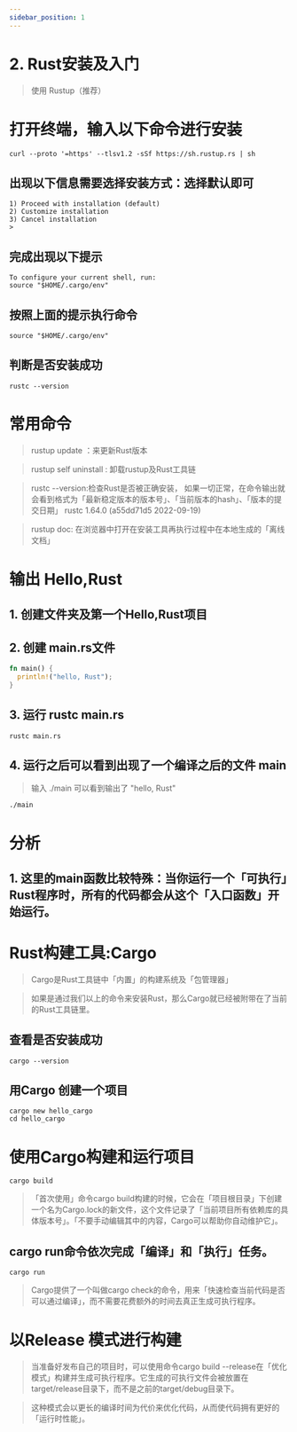 ```yaml
---
sidebar_position: 1
---
```


# 2. Rust安装及入门
> 使用 Rustup（推荐）

# 打开终端，输入以下命令进行安装
```shell
curl --proto '=https' --tlsv1.2 -sSf https://sh.rustup.rs | sh
```

## 出现以下信息需要选择安装方式：选择默认即可
```
1) Proceed with installation (default)
2) Customize installation
3) Cancel installation
>
```

## 完成出现以下提示
```shell
To configure your current shell, run:
source "$HOME/.cargo/env"
```

## 按照上面的提示执行命令
```shell
source "$HOME/.cargo/env"
```

## 判断是否安装成功
```shell
rustc --version
```

# 常用命令
> rustup update ：来更新Rust版本

> rustup self uninstall : 卸载rustup及Rust工具链

> rustc --version:检查Rust是否被正确安装，
如果一切正常，在命令输出就会看到格式为「最新稳定版本的版本号」、「当前版本的hash」、「版本的提交日期」
rustc 1.64.0 (a55dd71d5 2022-09-19)

> rustup doc: 在浏览器中打开在安装工具再执行过程中在本地生成的「离线文档」

# 输出 Hello,Rust
## 1. 创建文件夹及第一个Hello,Rust项目
## 2. 创建 main.rs文件
```rs
fn main() {
  println!("hello, Rust");
}
```

## 3. 运行 rustc main.rs
```shell
rustc main.rs
```
## 4. 运行之后可以看到出现了一个编译之后的文件 main
> 输入 ./main 可以看到输出了 "hello, Rust"
```shell
./main
```

# 分析
## 1. 这里的main函数比较特殊：当你运行一个「可执行」Rust程序时，所有的代码都会从这个「入口函数」开始运行。

# Rust构建工具:Cargo
> Cargo是Rust工具链中「内置」的构建系统及「包管理器」

> 如果是通过我们以上的命令来安装Rust，那么Cargo就已经被附带在了当前的Rust工具链里。

## 查看是否安装成功
```shell
cargo --version
```

## 用Cargo 创建一个项目
```shell
cargo new hello_cargo
cd hello_cargo
```

# 使用Cargo构建和运行项目
```shell
cargo build
```
> 「首次使用」命令cargo build构建的时候，它会在「项目根目录」下创建一个名为Cargo.lock的新文件，这个文件记录了「当前项目所有依赖库的具体版本号」。「不要手动编辑其中的内容，Cargo可以帮助你自动维护它」。

## cargo run命令依次完成「编译」和「执行」任务。
```shell
cargo run
```

> Cargo提供了一个叫做cargo check的命令，用来「快速检查当前代码是否可以通过编译」，而不需要花费额外的时间去真正生成可执行程序。

# 以Release 模式进行构建
> 当准备好发布自己的项目时，可以使用命令cargo build --release在「优化模式」构建并生成可执行程序。它生成的可执行文件会被放置在target/release目录下，而不是之前的target/debug目录下。

> 这种模式会以更长的编译时间为代价来优化代码，从而使代码拥有更好的「运行时性能」。
